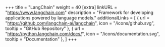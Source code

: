 +++
title = "LangChain"
weight = 40
[extra]
linkURL = "https://www.langchain.com"
description = "Framework for developing applications powered by language models."
additionalLinks = [
  { url = "https://github.com/langchain-ai/langchain", icon = "/icons/github.svg", tooltip = "GitHub Repository" },
  { url = "https://python.langchain.com/docs/", icon = "/icons/documentation.svg", tooltip = "Documentation" },
]
+++